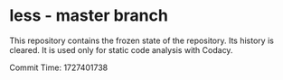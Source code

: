 # less - master branch

This repository contains the frozen state of the repository.
Its history is cleared. It is used only for static code
analysis with Codacy.

Commit Time: 1727401738